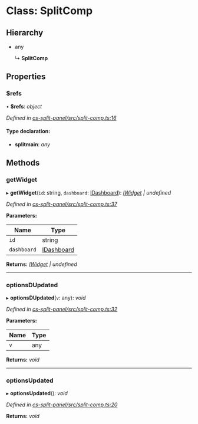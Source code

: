 # Class: SplitComp

## Hierarchy

* any

  ↳ **SplitComp**

## Properties

###  $refs

• **$refs**: *object*

*Defined in [cs-split-panel/src/split-comp.ts:16](https://github.com/TNOCS/csnext/blob/dad76c19/packages/cs-split-panel/src/split-comp.ts#L16)*

#### Type declaration:

* **splitmain**: *any*

## Methods

###  getWidget

▸ **getWidget**(`id`: string, `dashboard`: [IDashboard](../interfaces/_cs_core_src_dashboard_dashboard_.idashboard.md)): *[IWidget](../interfaces/_cs_core_src_widget_widget_.iwidget.md) | undefined*

*Defined in [cs-split-panel/src/split-comp.ts:37](https://github.com/TNOCS/csnext/blob/dad76c19/packages/cs-split-panel/src/split-comp.ts#L37)*

**Parameters:**

Name | Type |
------ | ------ |
`id` | string |
`dashboard` | [IDashboard](../interfaces/_cs_core_src_dashboard_dashboard_.idashboard.md) |

**Returns:** *[IWidget](../interfaces/_cs_core_src_widget_widget_.iwidget.md) | undefined*

___

###  optionsDUpdated

▸ **optionsDUpdated**(`v`: any): *void*

*Defined in [cs-split-panel/src/split-comp.ts:32](https://github.com/TNOCS/csnext/blob/dad76c19/packages/cs-split-panel/src/split-comp.ts#L32)*

**Parameters:**

Name | Type |
------ | ------ |
`v` | any |

**Returns:** *void*

___

###  optionsUpdated

▸ **optionsUpdated**(): *void*

*Defined in [cs-split-panel/src/split-comp.ts:20](https://github.com/TNOCS/csnext/blob/dad76c19/packages/cs-split-panel/src/split-comp.ts#L20)*

**Returns:** *void*
